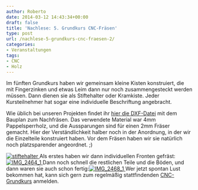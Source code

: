 ```yaml
---
author: Roberto
date: 2014-03-12 14:43:34+00:00
draft: false
title: 'Nachlese: 5. Grundkurs CNC-Fräsen'
type: post
url: /nachlese-5-grundkurs-cnc-fraesen-2/
categories:
- Veranstaltungen
tags:
- CNC
- Holz
---
```


Im fünften Grundkurs haben wir gemeinsam kleine Kisten konstruiert, die mit Fingerzinken und etwas Leim dann nur noch zusammengesteckt werden müssen. Dann dienen sie als Stiftehalter oder Kramkiste. Jeder Kursteilnehmer hat sogar eine individuelle Beschriftung angebracht.<!-- more -->

Wie üblich bei unseren Projekten findet ihr [hier die DXF-Datei](/wp-content/uploads/2014/03/stiftehalter.dxf) mit dem Bauplan zum Nachfräsen. Das verwendete Material war 4mm Pappelsperrholz, und die Aussparungen sind für einen 2mm Fräser gemacht. Hier der Verständlichkeit halber noch in der Anordnung, in der wir die Einzelteile konstruiert haben. Vor dem Fräsen haben wir sie natürlich noch platzsparender angeordnet. ;)

[![stiftehalter](/wp-content/uploads/2014/03/stiftehalter-300x298.png)
](/wp-content/uploads/2014/03/stiftehalter.png)Als erstes haben wir dann individuellen Fronten gefräst:[![IMG_2464_1](/wp-content/uploads/2014/02/IMG_2464_1.jpg)
](/wp-content/uploads/2014/02/IMG_2464_1.jpg)Dann noch schnell die restlichen Teile und die Böden, und dann waren sie auch schon fertig:[![IMG_2468_1](/wp-content/uploads/2014/02/IMG_2468_1.jpg)
](/wp-content/uploads/2014/02/IMG_2468_1.jpg)Wer jetzt spontan Lust bekommen hat, kann sich gern zum regelmäßig stattfindenden [CNC-Grundkurs](/grundkurs-cnc-frasen/) anmelden.
